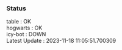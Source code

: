 ### Status


table : OK  
hogwarts : OK  
icy-bot : DOWN  
Latest Update : 2023-11-18 11:05:51.700309
